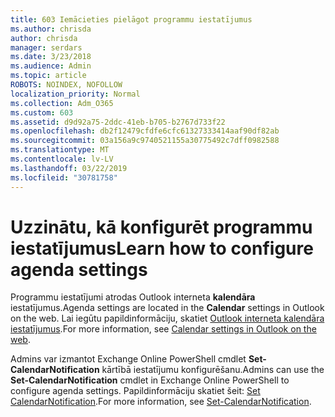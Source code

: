 ```yaml
---
title: 603 Iemācieties pielāgot programmu iestatījumus
ms.author: chrisda
author: chrisda
manager: serdars
ms.date: 3/23/2018
ms.audience: Admin
ms.topic: article
ROBOTS: NOINDEX, NOFOLLOW
localization_priority: Normal
ms.collection: Adm_O365
ms.custom: 603
ms.assetid: d9d92a75-2ddc-41eb-b705-b2767d733f22
ms.openlocfilehash: db2f12479cfdfe6cfc61327333414aaf90df82ab
ms.sourcegitcommit: 03a156a9c9740521155a30775492c7dff0982588
ms.translationtype: MT
ms.contentlocale: lv-LV
ms.lasthandoff: 03/22/2019
ms.locfileid: "30781758"
---
```

# <a name="learn-how-to-configure-agenda-settings"></a><span data-ttu-id="eca3c-102">Uzzinātu, kā konfigurēt programmu iestatījumus</span><span class="sxs-lookup"><span data-stu-id="eca3c-102">Learn how to configure agenda settings</span></span>

<span data-ttu-id="eca3c-103">Programmu iestatījumi atrodas Outlook interneta **kalendāra** iestatījumus.</span><span class="sxs-lookup"><span data-stu-id="eca3c-103">Agenda settings are located in the **Calendar** settings in Outlook on the web.</span></span> <span data-ttu-id="eca3c-104">Lai iegūtu papildinformāciju, skatiet [Outlook interneta kalendāra iestatījumus](https://support.office.com/article/12cba5a4-4f95-4d00-bfc3-b694aa67ac8f).</span><span class="sxs-lookup"><span data-stu-id="eca3c-104">For more information, see [Calendar settings in Outlook on the web](https://support.office.com/article/12cba5a4-4f95-4d00-bfc3-b694aa67ac8f).</span></span>
  
<span data-ttu-id="eca3c-105">Admins var izmantot Exchange Online PowerShell cmdlet **Set-CalendarNotification** kārtībā iestatījumu konfigurēšanu.</span><span class="sxs-lookup"><span data-stu-id="eca3c-105">Admins can use the **Set-CalendarNotification** cmdlet in Exchange Online PowerShell to configure agenda settings.</span></span> <span data-ttu-id="eca3c-106">Papildinformāciju skatiet šeit: [Set CalendarNotification](https://technet.microsoft.com/library/dd351284).</span><span class="sxs-lookup"><span data-stu-id="eca3c-106">For more information, see [Set-CalendarNotification](https://technet.microsoft.com/library/dd351284).</span></span>
  

